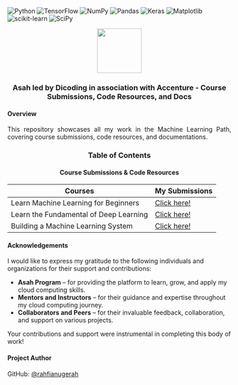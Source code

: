 ![Python](https://img.shields.io/badge/Python-3670A0?logo=python&logoColor=ffdd54)
![TensorFlow](https://img.shields.io/badge/TensorFlow-%23FF6F00.svg?logo=TensorFlow&logoColor=white)
![NumPy](https://img.shields.io/badge/Numpy-%23013243.svg?logo=numpy&logoColor=white)
![Pandas](https://img.shields.io/badge/Pandas-%23150458.svg?logo=pandas&logoColor=white)
![Keras](https://img.shields.io/badge/Keras-%23D00000.svg?logo=Keras&logoColor=white)
![Matplotlib](https://img.shields.io/badge/Matplotlib-%23ffffff.svg?logo=Matplotlib&logoColor=black)
![scikit-learn](https://img.shields.io/badge/Scikit--learn-%23F7931E.svg?logo=scikit-learn&logoColor=white)
![SciPy](https://img.shields.io/badge/SciPy-%230C55A5.svg?logo=scipy&logoColor=%white)

<div align=center>
  <img src="https://framerusercontent.com/images/u5JnUGe30ctTHTavHkmoFd7SuVg.png?scale-down-to=512" height=100>
  <h3>Asah led by Dicoding in association with Accenture - Course Submissions, Code Resources, and Docs</h3>
</div>

#### Overview

<p align=justify>
  This repository showcases all my work in the Machine Learning Path, covering course submissions, code resources, and documentations. 
</p>

<div align=center>
  <h3>Table of Contents</h3>
  <h4>Course Submissions & Code Resources</h4>
</div>

<div align=center>
  
| Courses | My Submissions |
|---|---|
| Learn Machine Learning for Beginners | [Click here!](https://github.com/rahfianugerah/asah-machine-learning/tree/main/bmlp) |
| Learn the Fundamental of Deep Learning | [Click here!](https://github.com/rahfianugerah/asah-machine-learning/tree/main/bfdl) |
| Building a Machine Learning System | [Click here!](https://github.com/rahfianugerah/asah-machine-learning/tree/main/msml) |

</div>

#### Acknowledgements
I would like to express my gratitude to the following individuals and organizations for their support and contributions:

- **Asah Program** – for providing the platform to learn, grow, and apply my cloud computing skills.
- **Mentors and Instructors** – for their guidance and expertise throughout my cloud computing journey.
- **Collaborators and Peers** – for their invaluable feedback, collaboration, and support on various projects.

Your contributions and support were instrumental in completing this body of work!

#### Project Author
GitHub: [@rahfianugerah](https://www.github.com/rahfianugerah)

